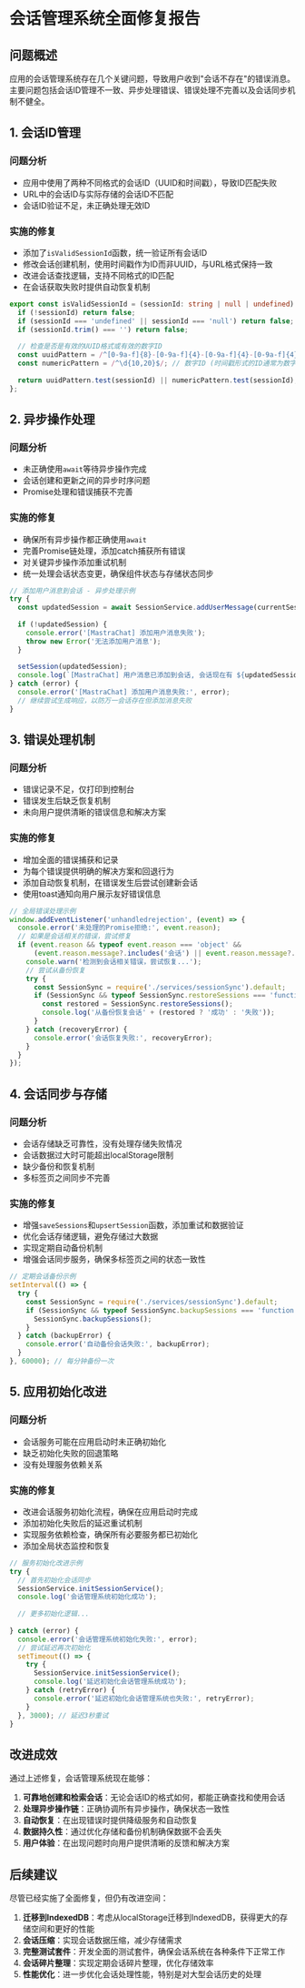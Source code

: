 # 会话管理系统全面修复报告

## 问题概述

应用的会话管理系统存在几个关键问题，导致用户收到"会话不存在"的错误消息。主要问题包括会话ID管理不一致、异步处理错误、错误处理不完善以及会话同步机制不健全。

## 1. 会话ID管理

### 问题分析
- 应用中使用了两种不同格式的会话ID（UUID和时间戳），导致ID匹配失败
- URL中的会话ID与实际存储的会话ID不匹配
- 会话ID验证不足，未正确处理无效ID

### 实施的修复
- 添加了`isValidSessionId`函数，统一验证所有会话ID
- 修改会话创建机制，使用时间戳作为ID而非UUID，与URL格式保持一致
- 改进会话查找逻辑，支持不同格式的ID匹配
- 在会话获取失败时提供自动恢复机制

```typescript
export const isValidSessionId = (sessionId: string | null | undefined): boolean => {
  if (!sessionId) return false;
  if (sessionId === 'undefined' || sessionId === 'null') return false;
  if (sessionId.trim() === '') return false;
  
  // 检查是否是有效的UUID格式或有效的数字ID
  const uuidPattern = /^[0-9a-f]{8}-[0-9a-f]{4}-[0-9a-f]{4}-[0-9a-f]{4}-[0-9a-f]{12}$/i;
  const numericPattern = /^\d{10,20}$/; // 数字ID (时间戳形式的ID通常为数字)
  
  return uuidPattern.test(sessionId) || numericPattern.test(sessionId);
};
```

## 2. 异步操作处理

### 问题分析
- 未正确使用`await`等待异步操作完成
- 会话创建和更新之间的异步时序问题
- Promise处理和错误捕获不完善

### 实施的修复
- 确保所有异步操作都正确使用`await`
- 完善Promise链处理，添加catch捕获所有错误
- 对关键异步操作添加重试机制
- 统一处理会话状态变更，确保组件状态与存储状态同步

```typescript
// 添加用户消息到会话 - 异步处理示例
try {
  const updatedSession = await SessionService.addUserMessage(currentSessionId, userMessage);
  
  if (!updatedSession) {
    console.error('[MastraChat] 添加用户消息失败');
    throw new Error('无法添加用户消息');
  }
  
  setSession(updatedSession);
  console.log(`[MastraChat] 用户消息已添加到会话, 会话现在有 ${updatedSession.messages.length} 条消息`);
} catch (error) {
  console.error('[MastraChat] 添加用户消息失败:', error);
  // 继续尝试生成响应，以防万一会话存在但添加消息失败
}
```

## 3. 错误处理机制

### 问题分析
- 错误记录不足，仅打印到控制台
- 错误发生后缺乏恢复机制
- 未向用户提供清晰的错误信息和解决方案

### 实施的修复
- 增加全面的错误捕获和记录
- 为每个错误提供明确的解决方案和回退行为
- 添加自动恢复机制，在错误发生后尝试创建新会话
- 使用toast通知向用户展示友好错误信息

```typescript
// 全局错误处理示例
window.addEventListener('unhandledrejection', (event) => {
  console.error('未处理的Promise拒绝:', event.reason);
  // 如果是会话相关的错误，尝试修复
  if (event.reason && typeof event.reason === 'object' && 
      (event.reason.message?.includes('会话') || event.reason.message?.includes('session'))) {
    console.warn('检测到会话相关错误，尝试恢复...');
    // 尝试从备份恢复
    try {
      const SessionSync = require('./services/sessionSync').default;
      if (SessionSync && typeof SessionSync.restoreSessions === 'function') {
        const restored = SessionSync.restoreSessions();
        console.log('从备份恢复会话' + (restored ? '成功' : '失败'));
      }
    } catch (recoveryError) {
      console.error('会话恢复失败:', recoveryError);
    }
  }
});
```

## 4. 会话同步与存储

### 问题分析
- 会话存储缺乏可靠性，没有处理存储失败情况
- 会话数据过大时可能超出localStorage限制
- 缺少备份和恢复机制
- 多标签页之间同步不完善

### 实施的修复
- 增强`saveSessions`和`upsertSession`函数，添加重试和数据验证
- 优化会话存储逻辑，避免存储过大数据
- 实现定期自动备份机制
- 增强会话同步服务，确保多标签页之间的状态一致性

```typescript
// 定期会话备份示例
setInterval(() => {
  try {
    const SessionSync = require('./services/sessionSync').default;
    if (SessionSync && typeof SessionSync.backupSessions === 'function') {
      SessionSync.backupSessions();
    }
  } catch (backupError) {
    console.error('自动备份会话失败:', backupError);
  }
}, 60000); // 每分钟备份一次
```

## 5. 应用初始化改进

### 问题分析
- 会话服务可能在应用启动时未正确初始化
- 缺乏初始化失败的回退策略
- 没有处理服务依赖关系

### 实施的修复
- 改进会话服务初始化流程，确保在应用启动时完成
- 添加初始化失败后的延迟重试机制
- 实现服务依赖检查，确保所有必要服务都已初始化
- 添加全局状态监控和恢复

```typescript
// 服务初始化改进示例
try {
  // 首先初始化会话同步
  SessionService.initSessionService();
  console.log('会话管理系统初始化成功');
  
  // 更多初始化逻辑...
  
} catch (error) {
  console.error('会话管理系统初始化失败:', error);
  // 尝试延迟再次初始化
  setTimeout(() => {
    try {
      SessionService.initSessionService();
      console.log('延迟初始化会话管理系统成功');
    } catch (retryError) {
      console.error('延迟初始化会话管理系统也失败:', retryError);
    }
  }, 3000); // 延迟3秒重试
}
```

## 改进成效

通过上述修复，会话管理系统现在能够：

1. **可靠地创建和检索会话**：无论会话ID的格式如何，都能正确查找和使用会话
2. **处理异步操作链**：正确协调所有异步操作，确保状态一致性
3. **自动恢复**：在出现错误时提供降级服务和自动恢复
4. **数据持久性**：通过优化存储和备份机制确保数据不会丢失
5. **用户体验**：在出现问题时向用户提供清晰的反馈和解决方案

## 后续建议

尽管已经实施了全面修复，但仍有改进空间：

1. **迁移到IndexedDB**：考虑从localStorage迁移到IndexedDB，获得更大的存储空间和更好的性能
2. **会话压缩**：实现会话数据压缩，减少存储需求
3. **完整测试套件**：开发全面的测试套件，确保会话系统在各种条件下正常工作
4. **会话碎片整理**：实现定期会话碎片整理，优化存储效率
5. **性能优化**：进一步优化会话处理性能，特别是对大型会话历史的处理 